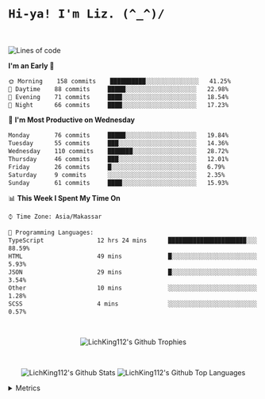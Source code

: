 
# `Hi-ya! I'm Liz. (^_^)/ `

<br>

<!--START_SECTION:waka-->
![Lines of code](https://img.shields.io/badge/From%20Hello%20World%20I%27ve%20Written-12297%20lines%20of%20code-blue)

**I'm an Early 🐤** 

```text
🌞 Morning    158 commits    ██████████░░░░░░░░░░░░░░░   41.25% 
🌆 Daytime    88 commits     █████░░░░░░░░░░░░░░░░░░░░   22.98% 
🌃 Evening    71 commits     ████░░░░░░░░░░░░░░░░░░░░░   18.54% 
🌙 Night      66 commits     ████░░░░░░░░░░░░░░░░░░░░░   17.23%

```
📅 **I'm Most Productive on Wednesday** 

```text
Monday       76 commits     █████░░░░░░░░░░░░░░░░░░░░   19.84% 
Tuesday      55 commits     ███░░░░░░░░░░░░░░░░░░░░░░   14.36% 
Wednesday    110 commits    ███████░░░░░░░░░░░░░░░░░░   28.72% 
Thursday     46 commits     ███░░░░░░░░░░░░░░░░░░░░░░   12.01% 
Friday       26 commits     █░░░░░░░░░░░░░░░░░░░░░░░░   6.79% 
Saturday     9 commits      ░░░░░░░░░░░░░░░░░░░░░░░░░   2.35% 
Sunday       61 commits     ████░░░░░░░░░░░░░░░░░░░░░   15.93%

```


📊 **This Week I Spent My Time On** 

```text
⌚︎ Time Zone: Asia/Makassar

💬 Programming Languages: 
TypeScript               12 hrs 24 mins      ██████████████████████░░░   88.59% 
HTML                     49 mins             █░░░░░░░░░░░░░░░░░░░░░░░░   5.93% 
JSON                     29 mins             █░░░░░░░░░░░░░░░░░░░░░░░░   3.54% 
Other                    10 mins             ░░░░░░░░░░░░░░░░░░░░░░░░░   1.28% 
SCSS                     4 mins              ░░░░░░░░░░░░░░░░░░░░░░░░░   0.57%

```


<!--END_SECTION:waka-->

<br>

  <p align="center">
    <img alt="LichKing112's Github Trophies" src="https://github-profile-trophy.vercel.app/?username=LichKing112&theme=onedark" />
  </p>
  
 <br>
 <p align="center">
    <img alt="LichKing112's Github Stats" src="https://github-readme-stats.vercel.app/api?username=lichking112&theme=gotham&show_icons=true" />
    <img alt="LichKing112's Github Top Languages" src="https://github-readme-stats.vercel.app/api/top-langs/?username=lichking112&theme=gotham&layout=compact" />
  </p>


<details>
  <summary>Metrics</summary>
  <br>
  <p align="center">
    <img alt="LichKing112's Github Metrics" src="https://github.com/LichKing112/LichKing112/blob/master/github-metrics.svg" />
  </p>
</details>


